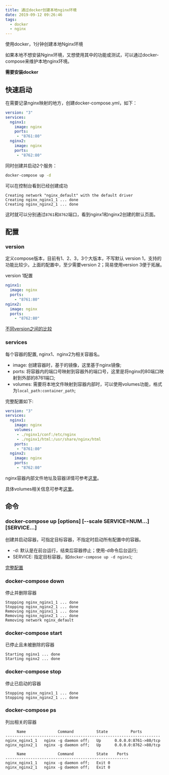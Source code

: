 ```yaml
---
title: 通过docker创建本地nginx环境
date: 2019-09-12 09:26:46
tags:
  - docker
  - nginx
---
```


使用docker，1分钟创建本地Nginx环境
<!-- more -->

如果本地不想安装Nginx环境，又想使用其中的功能或测试，可以通过docker-compose来维护本地nginx环境。

**需要安装docker**

## 快速启动

在需要记录nginx映射的地方，创建docker-compose.yml，如下：

``` yml
version: "3"
services:
  nginx1:
    image: nginx
    ports:
     - "8761:80"
  nginx2:    
    image: nginx
    ports:
     - "8762:80"
```

同时创建并启动2个服务：
``` bash
docker-compose up -d
```

可以在控制台看到已经创建成功
```
Creating network "nginx_default" with the default driver
Creating nginx_nginx1_1 ... done
Creating nginx_nginx2_1 ... done
```

这时就可以分别通过`8761`和`8762`端口，看到nginx1和nginx2创建的默认页面。

## 配置

### version
定义compose版本，目前有1、2、3，3个大版本，不写默认 version 1，支持的功能比较少。上面的配置中，至少需要version 2；简易使用version 3便于拓展。

version 1配置
``` yml
nginx1:
  image: nginx
  ports:
    - "8761:80"
nginx2:    
  image: nginx
  ports:
    - "8762:80"
```
[不同version之间的比较](https://docs.docker.com/compose/compose-file/compose-versioning/)


### services
每个容器的配置, nginx1、nginx2为相关容器名。
* image: 创建容器时，基于的镜像，这里基于nginx镜像;
* ports: 将容器内的端口号映射到容器外的端口号，这里是将nginx的80端口映射到外部的8761端口;
* volumes: 需要将本地文件映射到容器内部时，可以使用volumes功能，格式为`local_path:container_path`;

完整配置如下:
``` yml
version: "3"
services:
  nginx1:
    image: nginx
    volumes:
     - ./nginx1/conf:/etc/nginx
     - ./nginx1/html:/usr/share/nginx/html
    ports:
     - "8761:80"
  nginx2:    
    image: nginx
    ports:
     - "8762:80"
```
nginx容器内部文件地址及容器详情可参考[这里](https://hub.docker.com/_/nginx)。

具体volumes相关信息可参考[这里](https://docs.docker.com/storage/volumes/)。

## 命令

### docker-compose up [options] [--scale SERVICE=NUM...] [SERVICE...]
创建并启动容器，可指定目标容器，不指定时启动所有配置中的容器。

* -d: 默认是在前台运行，结束后容器停止；使用-d命令后台运行;
* SERVICE: 指定目标容器，如`docker-compose up -d nginx1`;

[完整配置](https://docs.docker.com/compose/reference/up/)

### docker-compose down
停止并删除容器
```
Stopping nginx_nginx1_1 ... done
Stopping nginx_nginx2_1 ... done
Removing nginx_nginx1_1 ... done
Removing nginx_nginx2_1 ... done
Removing network nginx_default
```

### docker-compose start
已停止且未被删除的容器
```
Starting nginx1 ... done
Starting nginx2 ... done
```

### docker-compose stop
停止已启动的容器
```
Stopping nginx_nginx1_1 ... done
Stopping nginx_nginx2_1 ... done
```

### docker-compose ps
列出相关的容器
```
     Name              Command          State          Ports
--------------------------------------------------------------------
nginx_nginx1_1   nginx -g daemon off;   Up      0.0.0.0:8761->80/tcp
nginx_nginx2_1   nginx -g daemon off;   Up      0.0.0.0:8762->80/tcp
```
```
     Name              Command          State    Ports
------------------------------------------------------
nginx_nginx1_1   nginx -g daemon off;   Exit 0
nginx_nginx2_1   nginx -g daemon off;   Exit 0
```